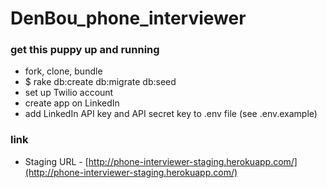 DenBou_phone_interviewer
========================

### get this puppy up and running

* fork, clone, bundle
* $ rake db:create db:migrate db:seed
* set up Twilio account
* create app on LinkedIn
* add LinkedIn API key and API secret key to .env file (see .env.example)

### link
* Staging URL - [http://phone-interviewer-staging.herokuapp.com/](http://phone-interviewer-staging.herokuapp.com/)
